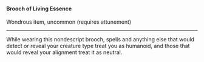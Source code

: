 #### Brooch of Living Essence

Wondrous item, uncommon (requires attunement)

---

While wearing this nondescript brooch, spells and anything else that would detect or reveal your creature type treat you as humanoid, and those that would reveal your alignment treat it as neutral.